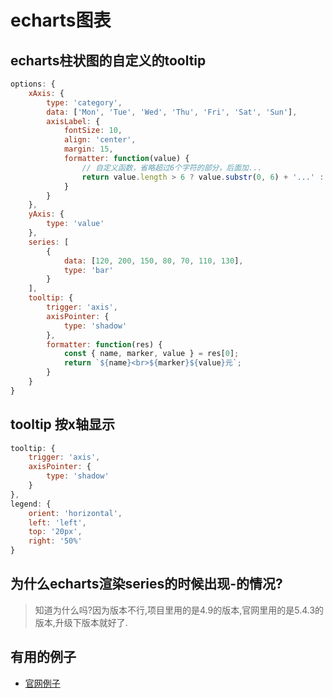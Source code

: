 # echarts图表
## echarts柱状图的自定义的tooltip
```js
options: {
    xAxis: {
        type: 'category',
        data: ['Mon', 'Tue', 'Wed', 'Thu', 'Fri', 'Sat', 'Sun'],
        axisLabel: {
            fontSize: 10,
            align: 'center',
            margin: 15,
            formatter: function(value) {
                // 自定义函数，省略超过6个字符的部分，后面加...
                return value.length > 6 ? value.substr(0, 6) + '...' : value;
            }
        }
    },
    yAxis: {
        type: 'value'
    },
    series: [
        {
            data: [120, 200, 150, 80, 70, 110, 130],
            type: 'bar'
        }
    ],
    tooltip: {
        trigger: 'axis',
        axisPointer: {
            type: 'shadow'
        },
        formatter: function(res) {
            const { name, marker, value } = res[0];
            return `${name}<br>${marker}${value}元`;
        }
    }
}
```

## tooltip 按x轴显示
```js
tooltip: {
    trigger: 'axis',
    axisPointer: {
        type: 'shadow'
    }
},
legend: {
    orient: 'horizontal',
    left: 'left',
    top: '20px',
    right: '50%'
}
```

## 为什么echarts渲染series的时候出现-的情况?
> 知道为什么吗?因为版本不行,项目里用的是4.9的版本,官网里用的是5.4.3的版本,升级下版本就好了.

## 有用的例子
- [官网例子](https://echarts.apache.org/examples/zh/editor.html?c=multiple-y-axis)